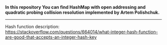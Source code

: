 **In this repository You can find HashMap with open addressing and quadratic probing collision resolution implemented by Artem Polishchuk.**

**********

Hash function description:
https://stackoverflow.com/questions/664014/what-integer-hash-function-are-good-that-accepts-an-integer-hash-key


